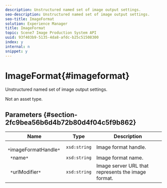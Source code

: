 ```yaml
---
description: Unstructured named set of image output settings.
seo-description: Unstructured named set of image output settings.
seo-title: ImageFormat
solution: Experience Manager
title: ImageFormat
topic: Scene7 Image Production System API
uuid: 93f403b9-5135-4da8-afdc-b25c51508300
index: y
internal: n
snippet: y
---
```


# ImageFormat{#imageformat}

Unstructured named set of image output settings.

 Not an asset type. 

## Parameters {#section-2fc9bea56b6d4b72b80d4f04c5f9b862}

|  Name  | Type  | Description  |
|---|---|---|
|  ` *`imageFormatHandle`*`  | `xsd:string`  | Image format handle.  |
|  ` *`name`*`  | `xsd:string`  | Image format name.  |
|  ` *`urlModifier`*`  | `xsd:string`  | Image server URL that represents the image format.  |

